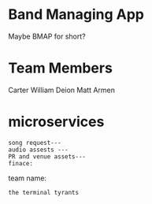 # Band Managing App 
Maybe BMAP for short? 

# Team Members
Carter
William
Deion
Matt
Armen


# microservices
    song request---
    audio assests ---
    PR and venue assets---
    finace:
        



team name:
	
	the terminal tyrants
	